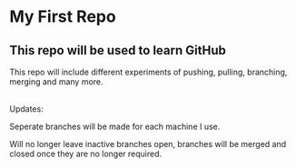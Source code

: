 # My First Repo
## This repo will be used to learn GitHub
This repo will include different experiments of pushing, pulling, branching, merging and many more.<br></br>

Updates:

Seperate branches will be made for each machine I use.

Will no longer leave inactive branches open, branches will be merged and closed once they are no longer required.